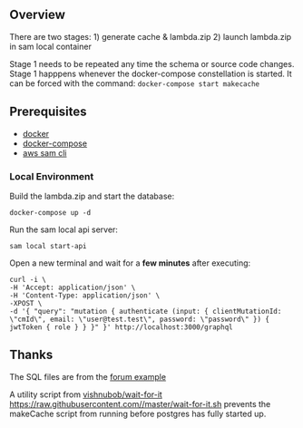 ## Overview

There are two stages:
    1) generate cache & lambda.zip
    2) launch lambda.zip in sam local container

Stage 1 needs to be repeated any time the schema or source code changes. Stage 1 happpens whenever the docker-compose constellation is started. It can be forced with the command: `docker-compose start makecache`

## Prerequisites

* [docker](https://docs.docker.com/install/)
* [docker-compose](https://docs.docker.com/compose/install/)
* [aws sam cli](https://docs.aws.amazon.com/lambda/latest/dg/sam-cli-requirements.html)

### Local Environment
Build the lambda.zip and start the database:

    docker-compose up -d

Run the sam local api server: 

    sam local start-api

Open a new terminal and wait for a **few minutes** after executing:

    curl -i \
    -H 'Accept: application/json' \
    -H 'Content-Type: application/json' \
    -XPOST \
    -d '{ "query": "mutation { authenticate (input: { clientMutationId: \"cmId\", email: \"user@test.test\", password: \"password\" }) { jwtToken { role } } }" }' http://localhost:3000/graphql

## Thanks
The SQL files are from the [forum example](https://github.com/graphile/postgraphile/tree/master/examples/forum)

A utility script from [vishnubob/wait-for-it](https://github.com/vishnubob/wait-for-it)
 https://raw.githubusercontent.com//master/wait-for-it.sh prevents the makeCache script from running before postgres has fully started up.
